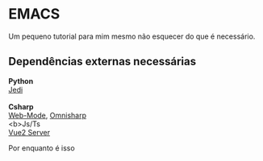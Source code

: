 # EMACS 

Um pequeno tutorial para mim mesmo não esquecer do que é necessário.

## Dependências externas necessárias

<b>Python</b> \
[Jedi](https://github.com/tkf/emacs-jedi)
\
\
<b>Csharp</b> \
[Web-Mode](https://github.com/emacs-csharp/csharp-mode),
[Omnisharp](http://www.omnisharp.net/)
\
\<b>Js/Ts</b> \
[Vue2 Server](https://emacs-lsp.github.io/lsp-mode/page/lsp-vetur/)

Por enquanto é isso 
